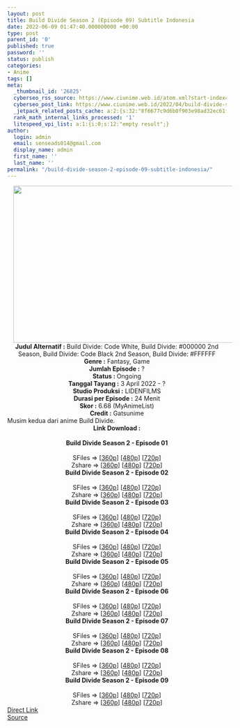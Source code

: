 ```yaml
---
layout: post
title: Build Divide Season 2 (Episode 09) Subtitle Indonesia
date: 2022-06-09 01:47:40.000000000 +00:00
type: post
parent_id: '0'
published: true
password: ''
status: publish
categories:
- Anime
tags: []
meta:
  _thumbnail_id: '26825'
  cyberseo_rss_source: https://www.ciunime.web.id/atom.xml?start-index=1
  cyberseo_post_link: https://www.ciunime.web.id/2022/04/build-divide-season-2-subtitle-indonesia.html
  _jetpack_related_posts_cache: a:2:{s:32:"8f6677c9d6b0f903e98ad32ec61f8deb";a:2:{s:7:"expires";i:1654782614;s:7:"payload";a:3:{i:0;a:1:{s:2:"id";i:26708;}i:1;a:1:{s:2:"id";i:26614;}i:2;a:1:{s:2:"id";i:26000;}}}s:32:"37550b67d263a3ce789993dc25046c5f";a:2:{s:7:"expires";i:1654804982;s:7:"payload";a:6:{i:0;a:1:{s:2:"id";i:26708;}i:1;a:1:{s:2:"id";i:26614;}i:2;a:1:{s:2:"id";i:26000;}i:3;a:1:{s:2:"id";i:25797;}i:4;a:1:{s:2:"id";i:25715;}i:5;a:1:{s:2:"id";i:25628;}}}}
  rank_math_internal_links_processed: '1'
  litespeed_vpi_list: a:1:{i:0;s:12:"empty result";}
author:
  login: admin
  email: senseads014@gmail.com
  display_name: admin
  first_name: ''
  last_name: ''
permalink: "/build-divide-season-2-episode-09-subtitle-indonesia/"
---
```

<div class="separator" style="clear: both; text-align: center;"><a href="https://blogger.googleusercontent.com/img/b/R29vZ2xl/AVvXsEhQhOlEuDqvzwbY8xqR9CODuPVAqMY24zNh1SThmHDSbUy0ntTVnpKy3dDOEz3dTMIV1H6HlVzpyDj1oAEvHztsqfwHqPU-gissQJxVK7x74Bj5TUvUSMuiS_DFbtny2M4bqBsKI2UUc9jRBGzOL4ZVo6-ZtYYyBP7F5boDEuN89mHntI7G9Z9rEVGu/s1280/Build%20Divide%20-%20Code%20White.png" style="margin-left: 1em; margin-right: 1em;"><img border="0" data-original-height="720" data-original-width="1280" height="360" src="{{ site.baseurl }}/assets/2022/06/Build%20Divide%20-%20Code%20White.png" width="640" /></a></div>
<div class="separator" style="clear: both; text-align: center;"></div>
<div style="text-align: center;"><b>Judul</b><b><b> Alternatif</b> :</b> Build Divide: Code White,&nbsp;Build Divide: #000000 2nd Season, Build Divide: Code Black 2nd Season, Build Divide: #FFFFFF</div>
<div style="text-align: center;"><b><b>Genre :</b></b> Fantasy, Game</div>
<div style="text-align: center;"><b>Jumlah Episode :</b> ?<br /><b>Status :&nbsp;</b>Ongoing<br /><b>Tanggal Tayang :</b> 3 April&nbsp;2022 - ?<br /><b>Studio Produksi :</b>&nbsp;LIDENFILMS<br /><b>Durasi per Episode :</b> 24 Menit</div>
<div style="text-align: center;"><b>Skor :</b> 6.68 (MyAnimeList)</div>
<div style="text-align: center;"><b>Credit :</b>&nbsp;Gatsunime</div>
<div style="text-align: center;"></div>
<div style="text-align: justify;">Musim kedua dari anime&nbsp;Build Divide.</div>
<div style="text-align: justify;"></div>
<div style="text-align: justify;"></div>
<div style="text-align: center;">
<div style="text-align: center;">
<div style="text-align: left;">
<div style="text-align: center;"><b>Link Download :</b></div>
<div style="text-align: center;"><b><br /></b></div>
<div style="text-align: center;"><span style="text-align: left;"><b>Build Divide Season 2</b></span><span style="text-align: left;"><b>&nbsp;</b></span><b>- Episode 01</b></div>
<div style="text-align: center;"><b><br /></b></div>
<div style="text-align: center;">SFiles =&gt; [<a href="http://www.solidfiles.com/v/g6LAL2WmwjkMQ" target="_blank" rel="noopener">360p</a>] [<a href="http://www.solidfiles.com/v/nkLeLAAP7yM64" target="_blank" rel="noopener">480p</a>] [<a href="http://www.solidfiles.com/v/nkLeLnX6A2mpV" target="_blank" rel="noopener">720p</a>]</div>
<div style="text-align: center;">Zshare =&gt; [<a href="https://www76.zippyshare.com/v/bWRzYpWD/file.html" target="_blank" rel="noopener">360p</a>] [<a href="https://www76.zippyshare.com/v/UGsiyzNp/file.html" target="_blank" rel="noopener">480p</a>] [<a href="https://www76.zippyshare.com/v/GWwwvRrF/file.html" target="_blank" rel="noopener">720p</a>]</div>
<div style="text-align: center;"></div>
<div style="text-align: center;">
<div><span style="text-align: left;"><b>Build Divide Season 2</b></span><span style="text-align: left;"><b>&nbsp;</b></span><b>- Episode 02</b></div>
<div><b><br /></b></div>
<div>SFiles =&gt; [<a href="http://www.solidfiles.com/v/zeLqjMwRz4XPj" target="_blank" rel="noopener">360p</a>] [<a href="http://www.solidfiles.com/v/YLr7DkrDRGdXp" target="_blank" rel="noopener">480p</a>] [<a href="http://www.solidfiles.com/v/y6LznYwyeWQ4m" target="_blank" rel="noopener">720p</a>]</div>
<div>Zshare =&gt; [<a href="https://www33.zippyshare.com/v/0Z3BUWWx/file.html" target="_blank" rel="noopener">360p</a>] [<a href="https://www33.zippyshare.com/v/Esf7uKeO/file.html" target="_blank" rel="noopener">480p</a>] [<a href="https://www33.zippyshare.com/v/440ke3sE/file.html" target="_blank" rel="noopener">720p</a>]</div>
<div></div>
<div>
<div><span style="text-align: left;"><b>Build Divide Season 2</b></span><span style="text-align: left;"><b>&nbsp;</b></span><b>- Episode 03</b></div>
<div><b><br /></b></div>
<div>SFiles =&gt; [<a href="https://www.mp4upload.com/xd4ilk8esnx9" target="_blank" rel="noopener">360p</a>] [<a href="https://www.mp4upload.com/qrd747ubq3kj" target="_blank" rel="noopener">480p</a>] [<a href="https://www.mp4upload.com/mw556ucucdzw" target="_blank" rel="noopener">720p</a>]</div>
<div>Zshare =&gt; [<a href="https://www91.zippyshare.com/v/xgxsaGud/file.html" target="_blank" rel="noopener">360p</a>] [<a href="https://www91.zippyshare.com/v/krr1Rfss/file.html" target="_blank" rel="noopener">480p</a>] [<a href="https://www91.zippyshare.com/v/9wukEVw5/file.html" target="_blank" rel="noopener">720p</a>]</div>
</div>
<div></div>
<div>
<div><span style="text-align: left;"><b>Build Divide Season 2</b></span><span style="text-align: left;"><b>&nbsp;</b></span><b>- Episode 04</b></div>
<div><b><br /></b></div>
<div>SFiles =&gt; [<a href="http://www.solidfiles.com/v/YL63dVrzzqwgk" target="_blank" rel="noopener">360p</a>] [<a href="http://www.solidfiles.com/v/MW7wmGkqz7AaL" target="_blank" rel="noopener">480p</a>] [<a href="http://www.solidfiles.com/v/MW7wpBPY7ADYK" target="_blank" rel="noopener">720p</a>]</div>
<div>Zshare =&gt; [<a href="https://www10.zippyshare.com/v/8kVWdyvY/file.html" target="_blank" rel="noopener">360p</a>] [<a href="https://www10.zippyshare.com/v/4pu8LNmG/file.html" target="_blank" rel="noopener">480p</a>] [<a href="https://www10.zippyshare.com/v/EaK4cNyp/file.html" target="_blank" rel="noopener">720p</a>]</div>
</div>
<div></div>
<div>
<div><span style="text-align: left;"><b>Build Divide Season 2</b></span><span style="text-align: left;"><b>&nbsp;</b></span><b>- Episode 05</b></div>
<div><b><br /></b></div>
<div>SFiles =&gt; [<a href="http://www.solidfiles.com/v/4YV7ZMvyKQYww" target="_blank" rel="noopener">360p</a>] [<a href="http://www.solidfiles.com/v/2dNPpX3K7RydB" target="_blank" rel="noopener">480p</a>] [<a href="http://www.solidfiles.com/v/5d6mP6KeD2xXe" target="_blank" rel="noopener">720p</a>]</div>
<div>Zshare =&gt; [<a href="https://www23.zippyshare.com/v/WqsiPSD1/file.html" target="_blank" rel="noopener">360p</a>] [<a href="https://www23.zippyshare.com/v/HFne89vK/file.html" target="_blank" rel="noopener">480p</a>] [<a href="https://www23.zippyshare.com/v/4XnaL9kE/file.html" target="_blank" rel="noopener">720p</a>]</div>
</div>
<div></div>
<div>
<div><span style="text-align: left;"><b>Build Divide Season 2</b></span><span style="text-align: left;"><b>&nbsp;</b></span><b>- Episode 06</b></div>
<div><b><br /></b></div>
<div>SFiles =&gt; [<a href="https://www.mp4upload.com/12r88hdtx12y" target="_blank" rel="noopener">360p</a>] [<a href="https://www.mp4upload.com/5socjfhys1ih" target="_blank" rel="noopener">480p</a>] [<a href="https://www.mp4upload.com/dfvt9u69ki83" target="_blank" rel="noopener">720p</a>]</div>
<div>Zshare =&gt; [<a href="https://www45.zippyshare.com/v/sj6OB4K2/file.html" target="_blank" rel="noopener">360p</a>] [<a href="https://www45.zippyshare.com/v/NwruCMii/file.html" target="_blank" rel="noopener">480p</a>] [<a href="https://www45.zippyshare.com/v/VqpGErRZ/file.html" target="_blank" rel="noopener">720p</a>]</div>
</div>
<div></div>
<div>
<div><span style="text-align: left;"><b>Build Divide Season 2</b></span><span style="text-align: left;"><b>&nbsp;</b></span><b>- Episode 07</b></div>
<div><b><br /></b></div>
<div>SFiles =&gt; [<a href="http://www.solidfiles.com/v/zepkV6WXN2DKZ" target="_blank" rel="noopener">360p</a>] [<a href="http://www.solidfiles.com/v/g6pKB3Mdk8wGe" target="_blank" rel="noopener">480p</a>] [<a href="http://www.solidfiles.com/v/rdN748ngWKDpj" target="_blank" rel="noopener">720p</a>]</div>
<div>Zshare =&gt; [<a href="https://www4.zippyshare.com/v/Wnt5xFRO/file.html" target="_blank" rel="noopener">360p</a>] [<a href="https://www4.zippyshare.com/v/7r80hrHW/file.html" target="_blank" rel="noopener">480p</a>] [<a href="https://www4.zippyshare.com/v/Azt9DcFt/file.html" target="_blank" rel="noopener">720p</a>]</div>
</div>
<div></div>
<div>
<div><span style="text-align: left;"><b>Build Divide Season 2</b></span><span style="text-align: left;"><b>&nbsp;</b></span><b>- Episode 08</b></div>
<div><b><br /></b></div>
<div>SFiles =&gt; [<a href="http://www.solidfiles.com/v/Q2Q8kBZa2jrWm" target="_blank" rel="noopener">360p</a>] [<a href="http://www.solidfiles.com/v/mW843ew73xYPW" target="_blank" rel="noopener">480p</a>] [<a href="http://www.solidfiles.com/v/YPBM275NX2rPy" target="_blank" rel="noopener">720p</a>]</div>
<div>Zshare =&gt; [<a href="https://www4.zippyshare.com/v/VLAJSADd/file.html" target="_blank" rel="noopener">360p</a>] [<a href="https://www4.zippyshare.com/v/1m47iXJl/file.html" target="_blank" rel="noopener">480p</a>] [<a href="https://www4.zippyshare.com/v/1XTuVZhi/file.html" target="_blank" rel="noopener">720p</a>]</div>
</div>
<div></div>
<div>
<div><span style="text-align: left;"><b>Build Divide Season 2</b></span><span style="text-align: left;"><b>&nbsp;</b></span><b>- Episode 09</b></div>
<div><b><br /></b></div>
<div>SFiles =&gt; [<a href="http://www.solidfiles.com/v/A3zA7WLNZ72ej" target="_blank" rel="noopener">360p</a>] [<a href="http://www.solidfiles.com/v/Xwy4KwnMrYMdk" target="_blank" rel="noopener">480p</a>] [<a href="http://www.solidfiles.com/v/peVpkeLRrwk3e" target="_blank" rel="noopener">720p</a>]</div>
<div>Zshare =&gt; [<a href="https://www42.zippyshare.com/v/npaJxCvt/file.html" target="_blank" rel="noopener">360p</a>] [<a href="https://www42.zippyshare.com/v/dUEUPhYJ/file.html" target="_blank" rel="noopener">480p</a>] [<a href="https://www42.zippyshare.com/v/VqWOs9Ud/file.html" target="_blank" rel="noopener">720p</a>]</div>
</div>
</div>
</div>
</div>
</div>
<link rel="stylesheet" href="https://cdnjs.cloudflare.com/ajax/libs/font-awesome/4.7.0/css/font-awesome.min.css" />
<div class="divbtn"> <a href="https://handymansurrender.com/fihup8buzv?key=94550f7ce39444073321dde3b8782f97" class="btn"><i class="fa fa-download"></i> Direct Link</a> <br /><a href="https://www.ciunime.web.id/2022/04/build-divide-season-2-subtitle-indonesia.html">Source</a> </div>
